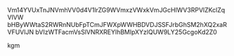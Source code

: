 Vm14YVUxTnJNVmhVV0d4V1lrZG9WVmxzVWxkVmJGcHlWV3RPVlZKclZqVlVW
bHByWWtaS2RWRnNUbFpTCmJFWXpWWHBDVDJSSFJrbGhSM2hXQ2xaRVFUVlJN
bVIzWTFacmVsSlVNRXREYlhBMlpXYzlQUW9LY25GcgoKd2Z0

kgm